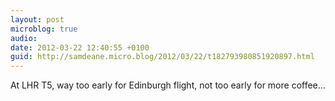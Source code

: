 ```yaml
---
layout: post
microblog: true
audio: 
date: 2012-03-22 12:40:55 +0100
guid: http://samdeane.micro.blog/2012/03/22/t182793980851920897.html
---
```

At LHR T5, way too early for Edinburgh flight, not too early for more coffee...
